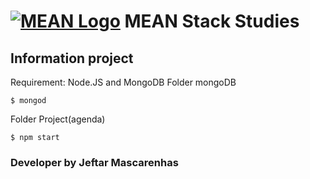# [![MEAN Logo](http://mean.io/system/assets/img/logos/meanlogo.png)](http://mean.io/) MEAN Stack Studies


## Information project

Requirement: Node.JS and MongoDB
Folder mongoDB
```
$ mongod

```
Folder Project(agenda)

```
$ npm start

```

### Developer by Jeftar Mascarenhas